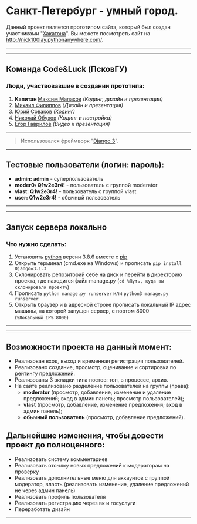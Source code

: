 # Санкт-Петербург - умный город.
Данный проект является прототипом сайта, который был создан участниками "<a href="https://hacklife.fun/">Хакатона</a>".
Вы можете посмотреть сайт на http://nick100lay.pythonanywhere.com/.
***

***
## Команда Code&Luck (ПсковГУ)
### Люди, участвовавшие в создании прототипа:
1. <b>Капитан </b><a href="https://github.com/mrgick/">Максим Малахов</a> <i>(Кодинг, дизайн и презентация)</i>
2. <a href="https://github.com/miha6g/">Михаил Филиппов</a> <i>(Дизайн и презентация)</i>
3. <a href="https://github.com/tweek36/">Юрий Соваков</a> <i>(Кодинг)</i>
4. <a href="https://github.com/nick100lay/">Николай Обухов</a> <i>(Кодинг и настройка)</i>
5. <a href="https://vk.com/idgoner21/">Егор Гаврилов</a> <i>(Видео и презентация)</i>
***

>Использовался фреймворк "<a href="https://www.djangoproject.com/">Django 3</a>".

***
## Тестовые пользователи (логин: пароль):
* <b>admin: admin</b> - суперпользователь
* <b>moder0: Q1w2e3r4!</b> - пользователь с группой moderator
* <b>vlast: Q1w2e3r4!</b> - пользователь с группой vlast
* <b>user: Q1w2e3r4!</b> - обычный пользователь
***

***
## Запуск сервера локально
### Что нужно сделать:
1. Установить <a href="https://www.python.org/">python</a> версии 3.8.6 вместе с <a href="https://pypi.org/project/pip/">pip</a>
2. Открыть терминал (cmd.exe на Windows) и прописать `pip install Django=3.1.3` 
3. Склонировать репозиторий себе на диск и перейти в директорию проекта, где находится файл manage.py (`cd %Путь, куда вы склонировали проект%`)  
4. Прописать `python manage.py runserver` или `python3 manage.py runserver`
5. Открыть браузер и в адресной строке прописать локальный IP адрес машины, на которой запущен сервер, с портом 8000 (`%Локальный_IP%:8000`)
***

***
## Возможности проекта на данный момент:
* Реализован вход, выход и временная регистрация пользователей.
* Реализовано создание, просмотр, оценивание и сортировка по рейтингу предложений.
* Реализованы 3 вкладки типа постов: топ, в процессе, архив.
* На сайте реализовано разделение пользователей на группы (права):
  * <b>moderator</b> (просмотр, добавление, изменение и удаление предложений; вход в админ панель; просмотр пользователей);
  * <b>vlast</b> (просмотр, добавление, изменение предложений; вход в админ панель); 
  * <b>обычный пользователь</b> (просмотр, добавление предложений).

## Дальнейшие изменения, чтобы довести проект до полноценного:
* Реализовать систему комментариев
* Реализовать отсылку новых предложений к модераторам на проверку
* Реализовать дополнительные меню для аккаунтов с группой модератор, власть (реализовать изменение, удаление предложений не через админ панель)
* Реализовать профиль пользователя
* Реализовать регистрацию через вк и госуслуги
* Переработать дизайн
***
